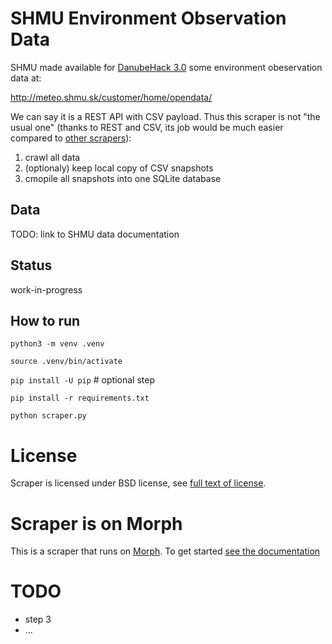 # SHMU Environment Observation Data

SHMU made available for [DanubeHack 3.0](http://danubehack.eu/) some
environment obeservation data at:

http://meteo.shmu.sk/customer/home/opendata/

We can say it is a REST API with CSV payload. Thus this scraper is not "the
usual one" (thanks to REST and CSV, its job would be much easier compared to
[other scrapers](https://morph.io/soit-sk/)):

1. crawl all data
2. (optionaly) keep local copy of CSV snapshots
3. cmopile all snapshots into one SQLite database

## Data

TODO: link to SHMU data documentation

## Status

work-in-progress

## How to run

`python3 -m venv .venv`

`source .venv/bin/activate`

`pip install -U pip` # optional step

`pip install -r requirements.txt`

`python scraper.py`

# License

Scraper is licensed under BSD license, see [full text of license](LICENSE).

# Scraper is on Morph

This is a scraper that runs on [Morph](https://morph.io).  To get started
[see the documentation](https://morph.io/documentation)

# TODO

* step 3
* ...
